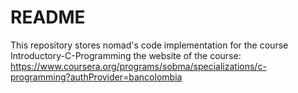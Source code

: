 # README
This repository stores nomad's code implementation for the course Introductory-C-Programming
the website of the course: https://www.coursera.org/programs/sobma/specializations/c-programming?authProvider=bancolombia
